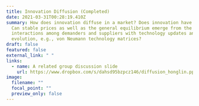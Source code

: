 ```yaml
---
title: Innovation Diffusion (Completed)
date: 2021-03-31T00:28:19.410Z
summary: How does innovation diffuse in a market? Does innovation have a path?
  Can stable prices as well as the general equilibrium emerge from the local
  interactions among demanders and suppliers with technology updates and
  evolution, e.g., von Neumann technology matrices?
draft: false
featured: false
external_link: " "
links:
  - name: A related group discussion slide
    url: https://www.dropbox.com/s/dahsd95bzpcz146/diffusion_honglin.pptx?dl=0
image:
  filename: ""
  focal_point: ""
  preview_only: false
---
```

